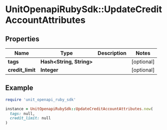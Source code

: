 # UnitOpenapiRubySdk::UpdateCreditAccountAttributes

## Properties

| Name | Type | Description | Notes |
| ---- | ---- | ----------- | ----- |
| **tags** | **Hash&lt;String, String&gt;** |  | [optional] |
| **credit_limit** | **Integer** |  | [optional] |

## Example

```ruby
require 'unit_openapi_ruby_sdk'

instance = UnitOpenapiRubySdk::UpdateCreditAccountAttributes.new(
  tags: null,
  credit_limit: null
)
```


